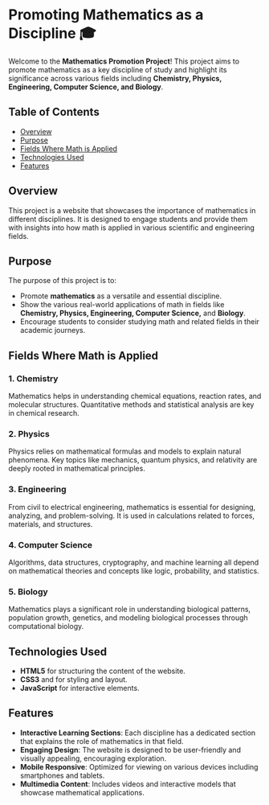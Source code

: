 # Promoting Mathematics as a Discipline 🎓

Welcome to the **Mathematics Promotion Project**! This project aims to promote mathematics as a key discipline of study and highlight its significance across various fields including **Chemistry, Physics, Engineering, Computer Science, and Biology**.

## Table of Contents
- [Overview](#overview)
- [Purpose](#purpose)
- [Fields Where Math is Applied](#fields-where-math-is-applied)
- [Technologies Used](#technologies-used)
- [Features](#features)

## Overview
This project is a website that showcases the importance of mathematics in different disciplines. It is designed to engage students and provide them with insights into how math is applied in various scientific and engineering fields.

## Purpose
The purpose of this project is to:
- Promote **mathematics** as a versatile and essential discipline.
- Show the various real-world applications of math in fields like **Chemistry, Physics, Engineering, Computer Science,** and **Biology**.
- Encourage students to consider studying math and related fields in their academic journeys.

## Fields Where Math is Applied

### 1. **Chemistry**
Mathematics helps in understanding chemical equations, reaction rates, and molecular structures. Quantitative methods and statistical analysis are key in chemical research.

### 2. **Physics**
Physics relies on mathematical formulas and models to explain natural phenomena. Key topics like mechanics, quantum physics, and relativity are deeply rooted in mathematical principles.

### 3. **Engineering**
From civil to electrical engineering, mathematics is essential for designing, analyzing, and problem-solving. It is used in calculations related to forces, materials, and structures.

### 4. **Computer Science**
Algorithms, data structures, cryptography, and machine learning all depend on mathematical theories and concepts like logic, probability, and statistics.

### 5. **Biology**
Mathematics plays a significant role in understanding biological patterns, population growth, genetics, and modeling biological processes through computational biology.

## Technologies Used
- **HTML5** for structuring the content of the website.
- **CSS3** and for styling and layout.
- **JavaScript** for interactive elements.

## Features
- **Interactive Learning Sections**: Each discipline has a dedicated section that explains the role of mathematics in that field.
- **Engaging Design**: The website is designed to be user-friendly and visually appealing, encouraging exploration.
- **Mobile Responsive**: Optimized for viewing on various devices including smartphones and tablets.
- **Multimedia Content**: Includes videos and interactive models that showcase mathematical applications.


